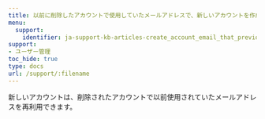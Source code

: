 ```yaml
---
title: 以前に削除したアカウントで使用していたメールアドレスで、新しいアカウントを作成することは可能ですか？
menu:
  support:
    identifier: ja-support-kb-articles-create_account_email_that_previously_used_deleted_account
support:
- ユーザー管理
toc_hide: true
type: docs
url: /support/:filename
---
```


新しいアカウントは、削除されたアカウントで以前使用されていたメールアドレスを再利用できます。